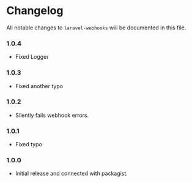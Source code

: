 # Changelog

All notable changes to `laravel-webhooks` will be documented in this file.

### 1.0.4
- Fixed Logger

### 1.0.3
- Fixed another typo

### 1.0.2
- Silently fails webhook errors.

### 1.0.1
- Fixed typo

### 1.0.0
- Initial release and connected with packagist.
